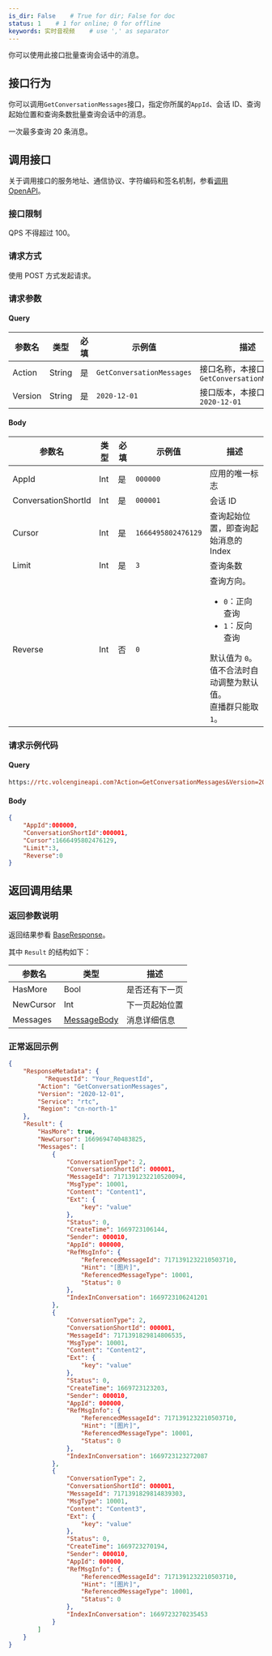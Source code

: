 ```yaml
---
is_dir: False    # True for dir; False for doc
status: 1    # 1 for online; 0 for offline
keywords: 实时音视频    # use ',' as separator
---
```


你可以使用此接口批量查询会话中的消息。

## 接口行为

你可以调用`GetConversationMessages`接口，指定你所属的`AppId`、会话 ID、查询起始位置和查询条数批量查询会话中的消息。 

一次最多查询 20 条消息。
## 调用接口

关于调用接口的服务地址、通信协议、字符编码和签名机制，参看[调用 OpenAPI](412251)。
### 接口限制

QPS 不得超过 100。
### 请求方式

使用 POST 方式发起请求。

### 请求参数

#### Query

| **参数名** | **类型** | **必填** | **示例值** | **描述** |
| --- | --- | --- | --- | --- |
| Action | String | 是 | `GetConversationMessages` |  接口名称，本接口取值：`GetConversationMessages`|
| Version | String | 是 | `2020-12-01` | 接口版本，本接口取值：`2020-12-01` |

#### Body

| **参数名** | **类型** | **必填** | **示例值** |**描述** |
| --- | --- | --- | --- |--- |
| AppId | Int | 是 |`000000` | 应用的唯一标志 |
| ConversationShortId | Int |是 | `000001` | 会话 ID |
| Cursor | Int | 是 | `1666495802476129` | 查询起始位置，即查询起始消息的 Index |
| Limit | Int | 是 | `3` | 查询条数 |
| Reverse | Int | 否 | `0` | 查询方向。<ul><li> `0`：正向查询</li><li> `1`：反向查询</li></ul> 默认值为 `0`。值不合法时自动调整为默认值。<br>直播群只能取 `1`。 |

### 请求示例代码

#### Query

```postscript
https://rtc.volcengineapi.com?Action=GetConversationMessages&Version=2020-12-01
```

#### Body

```json
{
    "AppId":000000,
    "ConversationShortId":000001,
    "Cursor":1666495802476129,
    "Limit":3,
    "Reverse":0
}
```
## 返回调用结果

### 返回参数说明

返回结果参看 [BaseResponse](192711.md#baseresponse)。

其中 `Result` 的结构如下：

| 参数名 | 类型 | 描述 |
| --- | --- | --- |
| HasMore | Bool| 是否还有下一页 |
| NewCursor | Int | 下一页起始位置 |
| Messages |   [MessageBody](192711.md#messagebody) |消息详细信息|


### 正常返回示例

```json
{
    "ResponseMetadata": {
	      "RequestId": "Your_RequestId",    
        "Action": "GetConversationMessages",
        "Version": "2020-12-01",
        "Service": "rtc",        
        "Region": "cn-north-1"
    },
    "Result": {
        "HasMore": true,
        "NewCursor": 1669694740483825,
        "Messages": [
            {
                "ConversationType": 2,
                "ConversationShortId": 000001,
                "MessageId": 7171391232210520094,
                "MsgType": 10001,
                "Content": "Content1",
                "Ext": {
                    "key": "value"
                },
                "Status": 0,
                "CreateTime": 1669723106144,
                "Sender": 000010,
                "AppId": 000000,
                "RefMsgInfo": {
                    "ReferencedMessageId": 7171391232210503710,
                    "Hint": "[图片]",
                    "ReferencedMessageType": 10001,
                    "Status": 0
                },
                "IndexInConversation": 1669723106241201
            },
            {
                "ConversationType": 2,
                "ConversationShortId": 000001,
                "MessageId": 7171391829814806535,
                "MsgType": 10001,
                "Content": "Content2",
                "Ext": {
                    "key": "value"
                },
                "Status": 0,
                "CreateTime": 1669723123203,
                "Sender": 000010,
                "AppId": 000000,
                "RefMsgInfo": {
                    "ReferencedMessageId": 7171391232210503710,
                    "Hint": "[图片]",
                    "ReferencedMessageType": 10001,
                    "Status": 0
                },
                "IndexInConversation": 1669723123272087
            },
            {
                "ConversationType": 2,
                "ConversationShortId": 000001,
                "MessageId": 7171391829814839303,
                "MsgType": 10001,
                "Content": "Content3",
                "Ext": {
                    "key": "value"
                },
                "Status": 0,
                "CreateTime": 1669723270194,
                "Sender": 000010,
                "AppId": 000000,
                "RefMsgInfo": {
                    "ReferencedMessageId": 7171391232210503710,
                    "Hint": "[图片]",
                    "ReferencedMessageType": 10001,
                    "Status": 0
                },
                "IndexInConversation": 1669723270235453
            }
        ]
    }
}
```
